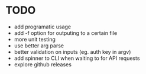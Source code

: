 # TODO

- add programatic usage
- add -f option for outputing to a certain file
- more unit testing
- use better arg parse
- better validation on inputs (eg. auth key in argv)
- add spinner to CLI when waiting to for API requests
- explore github releases
